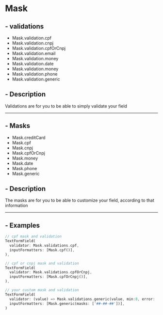 # Mask

## - validations

 - Mask.validation.cpf
 - Mask.validation.cnpj
 - Mask.validation.cpfOrCnpj
 - Mask.validation.email
 - Mask.validation.money
 - Mask.validation.date
 - Mask.validation.money
 - Mask.validation.phone
 - Mask.validation.generic
 
## - Description
Validations are for you to be able to simply validate your field

<hr/>

## - Masks

 - Mask.creditCard
 - Mask.cpf
 - Mask.cnpj
 - Mask.cpfOrCnpj
 - Mask.money
 - Mask.date
 - Mask.phone
 - Mask.generic
 
## - Description
The masks are for you to be able to customize your field, according to that information


<hr/>

## - Examples

```dart
// cpf mask and validation
TextFormField(
  validator: Mask.validations.cpf,
  inputFormatters: [Mask.cpf()],
),

// cpf or cnpj mask and validation
TextFormField(
  validator: Mask.validations.cpfOrCnpj,
  inputFormatters: [Mask.cpfOrCnpj()],
),

// your custom mask and validation
TextFormField(
  validator: (value) => Mask.validations.generic(value, min:8, error: 'info erro'),
  inputFormatters: [Mask.generic(masks: ['##-##-##'])],
)
```
